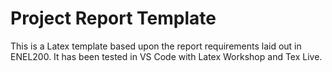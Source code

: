 # Project Report Template

This is a Latex template based upon the report requirements laid out in ENEL200. It has been tested in VS Code with Latex Workshop and Tex Live.